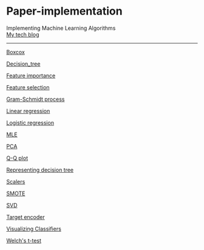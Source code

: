 # Paper-implementation
Implementing Machine Learning Algorithms  
[My tech blog](https://ywkim92.github.io/)  
- - -  
[Boxcox](https://github.com/ywkim92/Paper-implementation/blob/main/Boxcox.ipynb)

[Decision_tree](https://github.com/ywkim92/Paper-implementation/blob/main/Decision_tree.ipynb)

[Feature importance](https://github.com/ywkim92/Paper-implementation/blob/main/Feature_importance.ipynb)

[Feature selection](https://github.com/ywkim92/Paper-implementation/blob/main/Feature_selection.ipynb)

[Gram-Schmidt process](https://github.com/ywkim92/Paper-implementation/blob/main/Gram-Schmidt_process.ipynb)

[Linear regression](https://github.com/ywkim92/Paper-implementation/blob/main/Linear_regression.ipynb)

[Logistic regression](https://github.com/ywkim92/Paper-implementation/blob/main/Logistic_regression.ipynb)

[MLE](https://github.com/ywkim92/Paper-implementation/blob/main/MLE.ipynb)

[PCA](https://github.com/ywkim92/Paper-implementation/blob/main/Paper%20implementation_PCA.ipynb)

[Q-Q plot](https://github.com/ywkim92/Paper-implementation/blob/main/QQplot.ipynb)

[Representing decision tree](https://github.com/ywkim92/Paper-implementation/blob/main/Representing_decision_tree.ipynb)

[Scalers](https://github.com/ywkim92/Paper-implementation/blob/main/Scalers.ipynb)

[SMOTE](https://github.com/ywkim92/Paper-implementation/blob/main/Paper%20implementation_SMOTE_with_pca_visualization.ipynb)

[SVD](https://github.com/ywkim92/Paper-implementation/blob/main/SVD_implementation.ipynb)

[Target encoder](https://github.com/ywkim92/Paper-implementation/blob/main/Target_encoder.ipynb)

[Visualizing Classifiers](https://github.com/ywkim92/Paper-implementation/blob/main/Visualizing_Classifiers.ipynb)

[Welch's t-test](https://github.com/ywkim92/Paper-implementation/blob/main/Welch_ttest.ipynb)